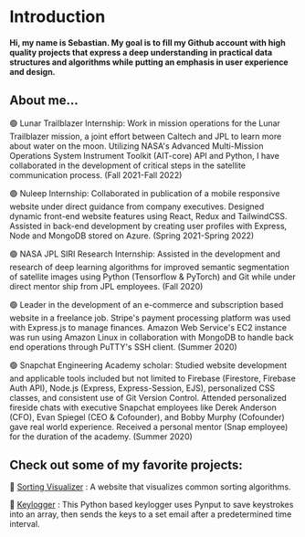 # Introduction

#### Hi, my name is Sebastian. My goal is to fill my Github account with high quality projects that express a deep understanding in practical data structures and algorithms while putting an emphasis in user experience and design.

## About me...

🟢 Lunar Trailblazer Internship: Work in mission operations for the Lunar Trailblazer mission, a joint effort between Caltech and JPL to learn more about water on the moon. Utilizing NASA's Advanced Multi-Mission Operations System Instrument Toolkit (AIT-core) API and Python, I have collaborated in the development of critical steps in the satellite communication process. (Fall 2021-Fall 2022)

🟢 Nuleep Internship: Collaborated in publication of a mobile responsive website under direct guidance from company executives. Designed dynamic front-end website features using React, Redux and TailwindCSS. Assisted in back-end development by creating user profiles with Express, Node and MongoDB stored on Azure. (Spring 2021-Spring 2022)

🟢 NASA JPL SIRI Research Internship: Assisted in the development and research of deep learning algorithms for improved semantic segmentation of satellite images using Python (Tensorflow & PyTorch) and Git while under direct mentor ship from JPL employees. (Fall 2020)

🟢 Leader in the development of an e-commerce and subscription based website in a freelance job. Stripe's payment processing platform was used with Express.js to manage finances. Amazon Web Service's EC2 instance was run using Amazon Linux in collaboration with MongoDB to handle back end operations through PuTTY's SSH client. (Summer 2020)

🟢 Snapchat Engineering Academy scholar: Studied website development and applicable tools included but not limited to Firebase (Firestore, Firebase Auth API), Node.js (Express, Express-Session, EJS), personalized CSS classes, and consistent use of Git Version Control. Attended personalized fireside chats with executive Snapchat employees like Derek Anderson (CFO), Evan Spiegel (CEO & Cofounder), and Bobby Murphy (Cofounder) gave real world experience. Received a personal mentor (Snap employee) for the duration of the academy. (Summer 2020)

## Check out some of my favorite projects:

💚 [Sorting Visualizer](https://github.com/Sebastian-git/VisualSorting) : A website that visualizes common sorting algorithms.

💚 [Keylogger](https://github.com/Sebastian-git/KeyLogger) : This Python based keylogger uses Pynput to save keystrokes into an array, then sends the keys to a set email after a predetermined time interval.
